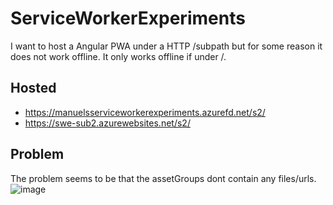 # ServiceWorkerExperiments
I want to host a Angular PWA under a HTTP /subpath but for some reason it does not work offline. It only works offline if under /.

## Hosted
- https://manuelsserviceworkerexperiments.azurefd.net/s2/
- https://swe-sub2.azurewebsites.net/s2/

## Problem
The problem seems to be that the assetGroups dont contain any files/urls.
![image](https://user-images.githubusercontent.com/168058/153774981-1168ca7b-a01a-4a56-a69f-7fbcb660177b.png)
